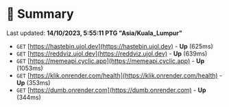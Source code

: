 # 📖 Summary
Last updated: **14/10/2023, 5:55:11 PTG "Asia/Kuala_Lumpur"**

- `GET` [https://hastebin.ujol.dev](https://hastebin.ujol.dev) - **Up** (625ms)
- `GET` [https://reddviz.ujol.dev](https://reddviz.ujol.dev) - **Up** (639ms)
- `GET` [https://memeapi.cyclic.app](https://memeapi.cyclic.app) - **Up** (1053ms)
- `GET` [https://klik.onrender.com/health](https://klik.onrender.com/health) - **Up** (353ms)
- `GET` [https://dumb.onrender.com](https://dumb.onrender.com) - **Up** (344ms)
